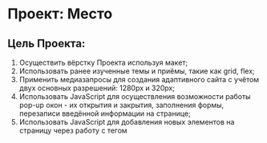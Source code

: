 # Проект: Место

## Цель Проекта:
1. Осуществить вёрстку Проекта используя макет;
2. Использовать ранее изученные темы и приёмы, такие как grid, flex;
3. Применить медиазапросы для создания адаптивного сайта с учётом двух основных разрешений: 1280px и 320px;
4. Использовать JavaScript для осуществления возможности работы pop-up окон - их открытия и закрытия, заполнения формы, перезаписи введённой информации на странице;
5. Использовать JavaScript для добавления новых элементов на страницу через работу с тегом <template>.
6. Реализована валидация форм на странице.
7. Реализована возможность закрытия попапов по клику на оверлей и по кнопке Escape.
8. Научиться применять ООП и модули.
9. ***Получить удовольствие от работы, узнать что-то новое в процессе её реализации.***

### Обзор Проекта
В проекте используются ранее изученые темы и технологии:
- БЭМ;
- псевдоклассы;
- Флексбокс;
- Гриды;
- семантические теги;
- JavaScript;
- ООП, модули
и т.д.

#### Итог проекта

Итоговый вариант проекта можно посмотреть по ссылке:
https://antropovag.github.io/mesto/

Благодарю за внимание!
